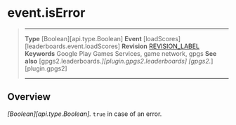 # event.isError

> --------------------- ------------------------------------------------------------------------------------------
> __Type__              [Boolean][api.type.Boolean]
> __Event__             [loadScores][leaderboards.event.loadScores]
> __Revision__          [REVISION_LABEL](REVISION_URL)
> __Keywords__          Google Play Games Services, game network, gpgs
> __See also__          [gpgs2.leaderboards.*][plugin.gpgs2.leaderboards]
>                       [gpgs2.*][plugin.gpgs2]
> --------------------- ------------------------------------------------------------------------------------------

## Overview

_[Boolean][api.type.Boolean]._ `true` in case of an error.